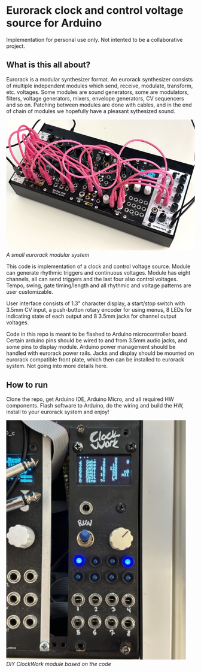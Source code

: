# Eurorack clock and control voltage source for Arduino

Implementation for personal use only. Not intented to be a collaborative project.

## What is this all about?

Eurorack is a modular synthesizer format. An eurorack synthesizer consists of multiple independent modules which send, receive, modulate, transform, etc. voltages. Some modules are sound generators, some are modulators, filters, voltage generators, mixers, envelope generators, CV sequencers and so on. Patching between modules are done with cables, and in the end of chain of modules we hopefully have a pleasant sythesized sound.

![Small eurorack system](https://github.com/arilaukkanen/eurorack-clock-and-cv-source/blob/main/images/eurorack.jpeg?raw=true)  
_A small eurorack modular system_

This code is implementation of a clock and control voltage source. Module can generate rhythmic triggers and continuous voltages. Module has eight channels, all can send triggers and the last four also control voltages. Tempo, swing, gate timing/length and all rhythmic and voltage patterns are user customizable.

User interface consists of 1.3" character display, a start/stop switch with 3.5mm CV input, a push-button rotary encoder for using menus, 8 LEDs for indicating state of each output and 8 3.5mm jacks for channel output voltages.

Code in this repo is meant to be flashed to Arduino microcontroller board. Certain arduino pins should be wired to and from 3.5mm audio jacks, and some pins to display module. Arduino power management should be handled with eurorack power rails. Jacks and display should be mounted on eurorack compatible front plate, which then can be installed to eurorack system. Not going into more details here.

## How to run

Clone the repo, get Arduino IDE, Arduino Micro, and all required HW components. Flash software to Arduino, do the wiring and build the HW, install to your eurorack system and enjoy!

![ClockWork module](https://github.com/arilaukkanen/eurorack-clock-and-cv-source/blob/main/images/clock-and-cv-source.jpeg?raw=true)  
_DIY ClockWork module based on the code_
